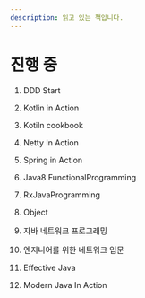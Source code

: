 ```yaml
---
description: 읽고 있는 책입니다.
---
```


# 진행 중

 1. DDD Start

2. Kotlin in Action

3. Kotiln cookbook

4. Netty In Action

5. Spring in Action

6. Java8 FunctionalProgramming

7. RxJavaProgramming

8. Object

9. 자바 네트워크 프로그래밍

10. 엔지니어를 위한 네트워크 입문 

11. Effective Java

12. Modern Java In Action

